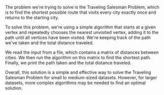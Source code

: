 The problem we're trying to solve is the Traveling Salesman Problem, which is to find the shortest possible route that visits every city exactly once and returns to the starting city.

To solve this problem, we're using a simple algorithm that starts at a given vertex and repeatedly chooses the nearest unvisited vertex, adding it to the path until all vertices have been visited. We're keeping track of the path we've taken and the total distance traveled.

We read the input from a file, which contains a matrix of distances between cities. We then run the algorithm on this matrix to find the shortest path. Finally, we print the path taken and the total distance traveled.

Overall, this solution is a simple and effective way to solve the Traveling Salesman Problem for small to medium-sized datasets. However, for larger datasets, more complex algorithms may be needed to find an optimal solution.